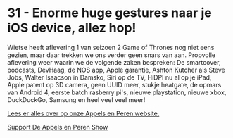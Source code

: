 # 31 - Enorme huge gestures naar je iOS device, allez hop!

<p>Wietse heeft aflevering 1 van seizoen 2 Game of Thrones nog niet eens gezien, maar daar trekken we ons verder geen snars van aan. Propvolle aflevering weer waarin we de volgende zaken bespreken: De smartcover, podcasts, DevHaag, de NOS app, Apple garantie, Ashton Kutcher als Steve Jobs, Walter Isaacson in Damsko, Siri op de TV, HiDPI nu al op je iPad, Apple patent op 3D camera, geen UUID meer, stukje heatgate, de opmars van Android 4, eerste batch rasberry pi's, nieuwe playstation, nieuwe xbox, DuckDuckGo, Samsung en heel veel veel meer!</p>

<p><a href="http://www.appelsenperenshow.nl/aflevering/2012/4/4/31-enorme-huge-gestures-naar-je-ios-device-allez-hop.html">Lees er alles over op onze Appels en Peren website.</a></p><p><a href="https://www.patreon.com/appelsenperenshow" rel="payment">Support De Appels en Peren Show</a></p>